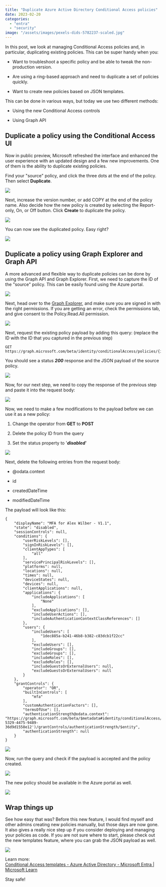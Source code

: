 ```yaml
---
title: "Duplicate Azure Active Directory Conditional Access policies"
date: 2023-02-20
categories: 
  - "entra"
  - "security"
image: "/assets/images/pexels-dids-5782237-scaled.jpg"
---
```


In this post, we look at managing Conditional Access policies and, in particular, duplicating existing policies. This can be super handy when you:

- Want to troubleshoot a specific policy and be able to tweak the non-production version.

- Are using a ring-based approach and need to duplicate a set of policies quickly.

- Want to create new policies based on JSON templates.

This can be done in various ways, but today we use two different methods:

- Using the new Conditional Access controls

- Using Graph API
    

## Duplicate a policy using the Conditional Access UI

Now in public preview, Microsoft refreshed the interface and enhanced the user experience with an updated design and a few new improvements. One of them is the ability to duplicate existing policies.

Find your "source" policy, and click the three dots at the end of the policy. Then select **Duplicate**.

![](/assets/images/image.png)

Next, increase the version number, or add COPY at the end of the policy name. Also decide how the new policy is created by selecting the Report-only, On, or Off button. Click **Create** to duplicate the policy.

![](/assets/images/image-1.png)

You can now see the duplicated policy. Easy right?

![](/assets/images/image-2.png)

## Duplicate a policy using Graph Explorer and Graph API

A more advanced and flexible way to duplicate policies can be done by using the Graph API and Graph Explorer. First, we need to capture the ID of the "source" policy. This can be easily found using the Azure portal.

![](/assets/images/image-3.png)

Next, head over to the [Graph Explorer](https://aka.ms/ge), and make sure you are signed in with the right permissions. If you are getting an error, check the permissions tab, and give consent to the Policy.Read.All permission.

![](/assets/images/image-4.png)

Next, request the existing policy payload by adding this query: (replace the ID with the ID that you captured in the previous step)

```
GET https://graph.microsoft.com/beta/identity/conditionalAccess/policies/{id}
```

You should see a status **_200_** response and the JSON payload of the source policy.

![](/assets/images/image-5.png)

Now, for our next step, we need to copy the response of the previous step and paste it into the request body:

![](/assets/images/image-6.png)

Now, we need to make a few modifications to the payload before we can use it as a new policy:

1. Change the operator from **GET** to **POST**

3. Delete the policy ID from the query

5. Set the status property to '**_disabled_**'

![](/assets/images/image-7.png)

Next, delete the following entries from the request body:

- @odata.context

- id

- createdDateTime

- modifiedDateTime

The payload will look like this:

```
{
    "displayName": "MFA for Alex Wilber - V1.1",
    "state": "disabled",
    "sessionControls": null,
    "conditions": {
        "userRiskLevels": [],
        "signInRiskLevels": [],
        "clientAppTypes": [
            "all"
        ],
        "servicePrincipalRiskLevels": [],
        "platforms": null,
        "locations": null,
        "times": null,
        "deviceStates": null,
        "devices": null,
        "clientApplications": null,
        "applications": {
            "includeApplications": [
                "None"
            ],
            "excludeApplications": [],
            "includeUserActions": [],
            "includeAuthenticationContextClassReferences": []
        },
        "users": {
            "includeUsers": [
                "1dec885a-b241-46b8-b382-c83dcb1f22cc"
            ],
            "excludeUsers": [],
            "includeGroups": [],
            "excludeGroups": [],
            "includeRoles": [],
            "excludeRoles": [],
            "includeGuestsOrExternalUsers": null,
            "excludeGuestsOrExternalUsers": null
        }
    },
    "grantControls": {
        "operator": "OR",
        "builtInControls": [
            "mfa"
        ],
        "customAuthenticationFactors": [],
        "termsOfUse": [],
        "authenticationStrength@odata.context": "https://graph.microsoft.com/beta/$metadata#identity/conditionalAccess/policies('afd00c63-5329-4475-9489-36d9d1558e12')/grantControls/authenticationStrength/$entity",
        "authenticationStrength": null
    }
}
```

![](/assets/images/image-8.png)

Now, run the query and check if the payload is accepted and the policy created.

![](/assets/images/image-9.png)

The new policy should be available in the Azure portal as well.

![](/assets/images/image-10.png)

## Wrap things up

See how easy that was? Before this new feature, I would find myself and other admins creating new policies manually, but those days are now gone. It also gives a really nice step up if you consider deploying and managing your policies as code. If you are not sure where to start, please check out the new templates feature, where you can grab the JSON payload as well.

![](/assets/images/image-11.png)

  
Learn more:  
[Conditional Access templates - Azure Active Directory - Microsoft Entra | Microsoft Learn](https://learn.microsoft.com/en-us/azure/active-directory/conditional-access/concept-conditional-access-policy-common)  
  
Stay safe!
